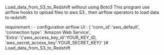 Load_data_from_S3_to_Redshift without using Boto3
This program use airflow hooks to upload files to aws S3 , then airflow operators to load data to redshift.

requirement :  - configuration airflow UI : { 'conn_id':'aws_default', 
					      'connection type': 'Amazon Web Service',
					      'Extra':'{'aws_access_key_id':YOUR_KEY_ID, 'aws_secret_access_key':YOUR_SECRET_KEY}'
					     }# Load_data_from_S3_to_Redshift
